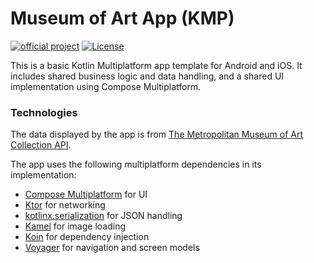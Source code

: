 # Museum of Art App (KMP)

[![official project](http://jb.gg/badges/official.svg)](https://confluence.jetbrains.com/display/ALL/JetBrains+on+GitHub)
[![License](https://img.shields.io/badge/License-Apache_2.0-blue.svg)](https://opensource.org/licenses/Apache-2.0)

This is a basic Kotlin Multiplatform app template for Android and iOS. It includes shared business logic and data handling, and a shared UI implementation using Compose Multiplatform.

### Technologies

The data displayed by the app is from [The Metropolitan Museum of Art Collection API](https://metmuseum.github.io/).

The app uses the following multiplatform dependencies in its implementation:

- [Compose Multiplatform](https://jb.gg/compose) for UI
- [Ktor](https://ktor.io/) for networking
- [kotlinx.serialization](https://github.com/Kotlin/kotlinx.serialization) for JSON handling
- [Kamel](https://github.com/Kamel-Media/Kamel) for image loading
- [Koin](https://github.com/InsertKoinIO/koin) for dependency injection
- [Voyager](https://github.com/adrielcafe/voyager) for navigation and screen models
